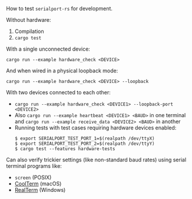 How to test `serialport-rs` for development.

Without hardware:

 1. Compilation
 2. `cargo test`

With a single unconnected device:

`cargo run --example hardware_check <DEVICE>`

And when wired in a physical loopback mode:

`cargo run --example hardware_check <DEVICE> --loopback`

With two devices connected to each other:

 * `cargo run --example hardware_check <DEVICE1> --loopback-port <DEVICE2>`
 * Also `cargo run --example heartbeat <DEVICE1> <BAUD>` in one terminal and
   `cargo run --example receive_data <DEVICE2> <BAUD>` in another
 * Running tests with test cases requiring hardware devices enabled:
     ```
     $ export SERIALPORT_TEST_PORT_1=$(realpath /dev/ttyX)
     $ export SERIALPORT_TEST_PORT_2=$(realpath /dev/ttyY)
     $ cargo test --features hardware-tests
     ```

Can also verify trickier settings (like non-standard baud rates) using serial terminal programs
like:

  * `screen` (POSIX)
  * [CoolTerm](http://freeware.the-meiers.org/) (macOS)
  * [RealTerm](https://sourceforge.net/projects/realterm/) (Windows)
